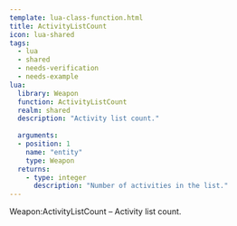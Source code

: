 ```yaml
---
template: lua-class-function.html
title: ActivityListCount
icon: lua-shared
tags:
  - lua
  - shared
  - needs-verification
  - needs-example
lua:
  library: Weapon
  function: ActivityListCount
  realm: shared
  description: "Activity list count."
  
  arguments:
  - position: 1
    name: "entity"
    type: Weapon
  returns:
    - type: integer
      description: "Number of activities in the list."
---
```


<div class="lua__search__keywords">
Weapon:ActivityListCount &#x2013; Activity list count.
</div>
